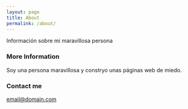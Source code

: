 ```yaml
---
layout: page
title: About
permalink: /about/
---
```


Información sobre mi maravillosa persona

### More Information

Soy una persona maravillosa y constryo unas páginas web de miedo.

### Contact me

[email@domain.com](mailto:email@domain.com)